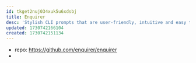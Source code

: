 ```yaml
---
id: tkget2nuj034xuk5u6xdsbj
title: Enquirer
desc: 'Stylish CLI prompts that are user-friendly, intuitive and easy to create'
updated: 1730742166104
created: 1730742151134
---
```


- repo: https://github.com/enquirer/enquirer
- 